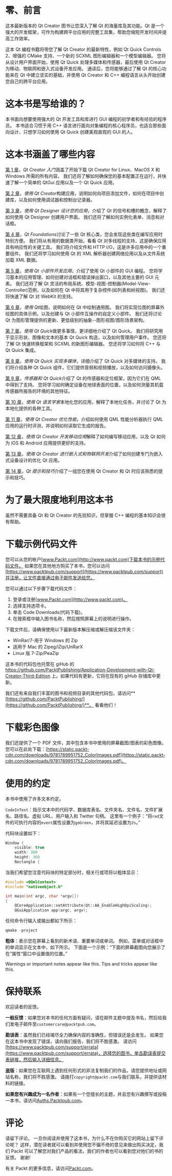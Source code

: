 # 零、前言

这本最新版本的 Qt Creator 图书让您深入了解 Qt 的海量库及其功能。Qt 是一个强大的开发框架，可作为构建跨平台应用的完整工具集，帮助您缩短开发时间并提高工作效率。

这本 Qt 编程书籍将带您了解 Qt Creator 的最新特性，例如 Qt Quick Controls 2、增强的 CMake 支持、一个新的 SCXML 图形编辑器和一个模型编辑器。 您将从设计用户界面开始，使用 Qt Quick 处理多媒体和传感器，最后使用 Qt Creator 为移动、物联网和嵌入式设备开发应用。 通读后，您将能够通过了解 Qt 的核心功能来在 Qt 中建立坚实的基础，并使用 Qt Creator 和 C++ 编程语言从头开始创建您自己的跨平台应用。

# 这本书是写给谁的？

本书面向想要使用强大的 Qt 开发工具和库进行 GUI 编程的初学者和有经验的程序员。 本书适合习惯于用 C++ 语言进行面向对象编程的核心程序员，也适合那些面向设计、只想学习如何使用 Qt Quick 创建美观直观的 GUI 的人。

# 这本书涵盖了哪些内容

[第 1 章](01.html)，*Qt Creator 入门*涵盖了开始下载 Qt Creator for Linux、MacOS X 和 Windows 所需的所有内容。 我们还将了解如何确保您的基本配置正在运行，并快速了解一个简单的 QtGui 应用以及一个 Qt Quick 应用。

[第 2 章](02.html)，*使用 Qt Creator*构建应用，说明如何向项目添加文件，如何在项目中创建库，以及如何使用调试器和控制台记录器。

[第 3 章](03.html)，*使用 Qt Designer 设计您的应用*，介绍了 Qt 的信号和槽的概念，解释了如何使用 Qt Designer 创建用户界面。 我们还将了解如何实例化表单、消息和对话框。

[第 4 章](04.html)，*Qt Foundations*讨论了一些 Qt 核心类，您会发现这些类在编写应用时特别方便。 我们将从有用的数据类开始，看看 Qt 对多线程的支持，这是确保应用具有响应性的关键工具。 我们将介绍文件和 HTTP I/O，这是许多应用中的一个重要组件。 我们还将学习如何使用 Qt 的 XML 解析器创建网络应用以及从文件系统加载 XML 数据。

[第 5 章](05.html)，*使用 Qt 小部件开发应用*，介绍了使用 Qt 小部件的 GUI 编程。 您将学习基本的应用管理、如何创建对话框和错误弹出窗口，以及其他主要的 GUI 元素。 我们还将了解 Qt 灵活的布局系统、模型-视图-控制器(Model-View-Controller)范例，以及如何在 Qt 中将其用于复杂控件(如列表和树视图)。 我们还将快速了解 Qt 对 WebKit 的支持。

[第 6 章](06.html)，*使用 Qt*绘图，说明如何在 Qt 中绘制通用图。 我们将实现位图的屏幕外绘图的具体示例，以及创建与 Qt 小部件互操作的自定义小部件。 我们还将讨论 Qt 为图形管理提供的更新、更低级别的抽象--图形视图/图形场景架构。

[第 7 章](07.html)，*使用 Qt Quick*做更多事情，更详细地介绍了 Qt Quick。 我们将研究用于显示形状、图像和文本的基本 Qt Quick 构造，以及如何管理用户事件。 您还将了解 Qt 快速转换框架和 SCXML 的新图形编辑器。 您还将学习如何将 C++ 与 Qt Quick 集成。

[第 8 章](08.html)，*使用 Qt Quick 实现多媒体*，详细介绍了 Qt Quick 对多媒体的支持。 我们将介绍各种 Qt Quick 组件，它们提供音频和视频播放，以及如何访问摄像头。

[第 9 章](09.html)，*传感器和 Qt Quick*介绍了 Qt 的传感器和定位框架，因为它们在 QML 中得到了支持。 您将学习如何确定设备在地球表面的位置，以及如何测量其机载传感器所报告的环境的其他特征。

[第 10 章](10.html)，*使用 Qt 语言学家*本地化您的应用，解释了本地化任务，并讨论了 Qt 为本地化提供的各种工具。

[第 11 章](11.html)，*使用 Qt Creator 优化性能*，介绍如何使用 QML 性能分析器执行 QML 应用的运行时评测，并说明如何读取它生成的报告。

[第 12 章](12.html)，*使用 Qt Creator 开发移动应用*解释了如何编写移动应用，以及 Qt 如何为 iOS 和 Android 应用提供更好的支持。

[第 13 章](13.html)，*使用 Qt Creator 进行嵌入式和物联网开发*介绍了如何创建专门为嵌入式设备设计的优化 Qt 应用。

[第 14 章](14.html)，*Qt 提示和技巧*介绍了一组您在使用 Qt Creator 和 Qt 时应该熟悉的提示和技巧。

# 为了最大限度地利用这本书

虽然不需要具备 Qt 和 Qt Creator 的先验知识，但掌握 C++ 编程的基本知识会很有帮助。

# 下载示例代码文件

您可以从您的帐户[www.Packt.com](http://www.packt.com)下载本书的示例代码文件。 如果您在其他地方购买了本书，您可以访问[https://www.packtpub.com/support](https://www.packtpub.com/support)并注册，让文件直接通过电子邮件发送给您。

您可以通过以下步骤下载代码文件：

1.  登录或注册[www.Packt.com](http://www.packt.com)。
2.  选择支持选项卡。
3.  单击 Code Downloads(代码下载)。
4.  在搜索框中输入图书名称，然后按照屏幕上的说明进行操作。

下载文件后，请确保使用以下最新版本解压缩或解压缩该文件夹：

*   WinRar/7-用于 Windows 的 Zip
*   适用于 Mac 的 Zipeg/iZip/UnRarX
*   Linux 版 7-Zip/PeaZip

这本书的代码包也托管在 giHub 的 https://github.com/PacktPublishing/Application-Development-with-Qt-Creator-Third-Edition 上。如果代码有更新，它将在现有的 giHub 存储库中更新。

我们还有来自我们丰富的图书和视频目录的其他代码包，请访问**[https://github.com/PacktPublishing/](https://github.com/PacktPublishing/)**。 看看他们！

# 下载彩色图像

我们还提供了一个 PDF 文件，其中包含本书中使用的屏幕截图/图表的彩色图像。 您可以在此处下载：[https://static.packt-cdn.com/downloads/9781789951752_ColorImages.pdf](https://static.packt-cdn.com/downloads/9781789951752_ColorImages.pdf)。

# 使用的约定

本书中使用了许多文本约定。

`CodeInText`：指示文本中的代码字、数据库表名、文件夹名、文件名、文件扩展名、路径名、虚拟 URL、用户输入和 Twitter 句柄。 这里有一个例子：“将`red`文件的可执行内容的`event`属性设置为`goGreen`，并将其延迟设置为`2s`。”

代码块设置如下：

```cpp
Window {
    visible: true
    width: 360
    height: 360
    Rectangle {
```

当我们希望您注意代码块的特定部分时，相关行或项将以粗体显示：

```cpp
#include <QQmlContext> 
#include "nativeobject.h" 

int main(int argc, char *argv[])
{
    QCoreApplication::setAttribute(Qt::AA_EnableHighDpiScaling);
    QGuiApplication app(argc, argv);
```

任何命令行输入或输出都如下所示：

```cpp
qmake -project
```

**粗体**：表示您在屏幕上看到的新术语、重要单词或单词。 例如，菜单或对话框中的单词显示在文本中，如下所示。 下面是一个示例：“下面的屏幕截图向您展示了在”属性“窗口中设置值的位置。”

Warnings or important notes appear like this. Tips and tricks appear like this.

# 保持联系

欢迎读者的反馈。

**一般反馈**：如果您对本书的任何方面有疑问，请在邮件主题中提及书名，然后给我们发电子邮件至`customercare@packtpub.com`。

**勘误表**：虽然我们已经竭尽全力确保内容的准确性，但错误还是会发生。 如果您在这本书中发现了错误，请向我们报告，我们将不胜感激。 请访问[https://www.packtpub.com/support/errata](https://www.packtpub.com/support/errata)，选择您的图书，单击勘误表提交表链接，然后输入详细信息。

**盗版**：如果您在互联网上遇到任何形式的非法复制我们的作品，请您提供地址或网站名称，我们将不胜感激。 请拨打`copyright@packt.com`与我们联系，并提供该材料的链接。

**如果您有兴趣成为一名作者**：如果有一个您擅长的主题，并且您有兴趣撰写或投稿一本书，请访问[Auths.Packtpub.com](http://authors.packtpub.com/)。

# 评论

请留下评论。 一旦你阅读并使用了这本书，为什么不在你购买它的网站上留下评论呢？ 这样，潜在读者就可以看到并使用您不偏不倚的意见来做出购买决定，我们 Packt 可以了解您对我们产品的看法，我们的作者也可以看到您对他们的书的反馈。 谢谢!

有关 Packt 的更多信息，请访问[Packt.com](http://www.packt.com/)。